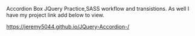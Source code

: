 Accordion Box JQuery Practice,SASS workflow and transistions. As well I have my project link add below to view.


https://jeremy5044.github.io/JQuery-Accordion-/